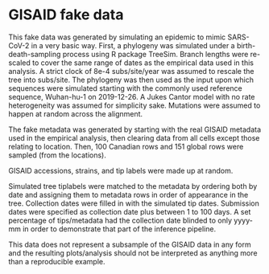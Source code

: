 # GISAID fake data
This fake data was generated by simulating an epidemic to mimic SARS-CoV-2 in a very basic way. First, a phylogeny was simulated under a birth-death-sampling process using R package TreeSim. Branch lengths were re-scaled to cover the same range of dates as the empirical data used in this analysis. A strict clock of 8e-4 subs/site/year was assumed to rescale the tree into subs/site. The phylogeny was then used as the input upon which sequences were simulated starting with the commonly used reference sequence, Wuhan-hu-1 on 2019-12-26. A Jukes Cantor model with no rate heterogeneity was assumed for simplicity sake. Mutations were assumed to happen at random across the alignment. 

The fake metadata was generated by starting with the real GISAID metadata used in the empirical analysis, then clearing data from all cells except those relating to location. Then, 100 Canadian rows and 151 global rows were sampled (from the locations). 

GISAID accessions, strains, and tip labels were made up at random.

Simulated tree tiplabels were matched to the metadata by ordering both by date and assigning them to metadata rows in order of appearance in the tree. Collection dates were filled in with the simulated tip dates. Submission dates were specified as collection date plus between 1 to 100 days. A set percentage of tips/metadata had the collection date blinded to only yyyy-mm in order to demonstrate that part of the inference pipeline. 

This data does not represent a subsample of the GISAID data in any form and the resulting plots/analysis should not be interpreted as anything more than a reproducible example.
